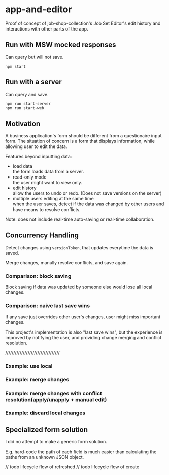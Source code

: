 # app-and-editor
Proof of concept of job-shop-collection's Job Set Editor's edit history and interactions with other parts of the app.

## Run with MSW mocked responses
Can query but will not save.
```
npm start
```

## Run with a server
Can query and save.
```
npm run start-server
npm run start-web
```

## Motivation
A business application's form should be different from a questionaire input form.
The situation of concern is a form that displays information, while allowing user to edit the data.

Features beyond inputting data:

- load data\
  the form loads data from a server.
- read-only mode\
  the user might want to view only.
- edit history\
  allow the users to undo or redo. (Does not save versions on the server)
- multiple users editing at the same time\
  when the user saves, detect if the data was changed by other users and have means to resolve conflicts.

Note: does not include real-time auto-saving or real-time collaboration.

## Concurrency Handling
Detect changes using `versionToken`, that updates everytime the data is saved.

Merge changes, manully resolve conflicts, and save again.

### Comparison: block saving
Block saving if data was updated by someone else would lose all local changes.

### Comparison: naive last save wins
If any save just overrides other user's changes, user might miss important changes.

This project's implementation is also "last save wins", but the experience is improved by notifying the user, and providing change merging and conflict resolution.

//////////////////////////////////

### Example: use local

### Example: merge changes

### Example: merge changes with conflict resolution(apply/unapply + manual edit)

### Example: discard local changes

## Specialized form solution
I did no attempt to make a generic form solution.

E.g. hard-code the path of each field is much easier than calculating the paths from an unknown JSON object.

// todo lifecycle flow of refreshed
// todo lifecycle flow of create